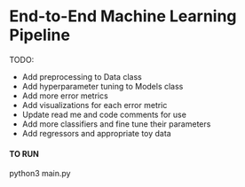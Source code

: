 # End-to-End Machine Learning Pipeline


TODO: 
- Add preprocessing to Data class
- Add hyperparameter tuning to Models class
- Add more error metrics  
- Add visualizations for each error metric  
- Update read me and code comments for use  
- Add more classifiers and fine tune their parameters 
- Add regressors and appropriate toy data  

#### TO RUN
python3 main.py

